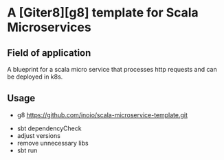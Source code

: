 # A [Giter8][g8] template for Scala Microservices
## Field of application
A blueprint for a scala micro service that processes http requests and can be deployed in k8s.  
## Usage
+ g8 https://github.com/inoio/scala-microservice-template.git
* sbt dependencyCheck
* adjust versions
* remove unnecessary libs 
* sbt run

